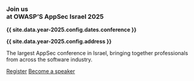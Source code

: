 <div class="join-us">
<div class="join-us__left-col" markdown="1">

### Join us<br>at OWASP’S AppSec Israel 2025

</div>
<div class="join-us__right-col" markdown="1">

**{{ site.data.year-2025.config.dates.conference }}**

**{{ site.data.year-2025.config.address }}**

The largest AppSec conference in Israel, bringing together professionals from across the software industry.

<div class="join-us__buttons">
    <a href="https://appsecil2025.forms-wizard.biz/" class="button button_type_main">Register</a>
    <a href="./CFP" class="button button_type_inverse">Become a speaker</a>
</div>

</div>
</div>
